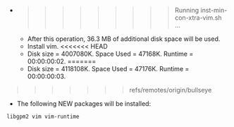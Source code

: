* >>>>>>>>> Running inst-min-con-xtra-vim.sh ...
  * After this operation, 36.3 MB of additional disk space will be used.
  * Install vim.
<<<<<<< HEAD
  * Disk size = 4007080K. Space Used = 47168K. Runtime = 00:00:00:02.
=======
  * Disk size = 4118108K. Space Used = 47176K. Runtime = 00:00:00:03.
>>>>>>> refs/remotes/origin/bullseye
  * The following NEW packages will be installed:
  ```bash
libgpm2 vim vim-runtime
  ```
